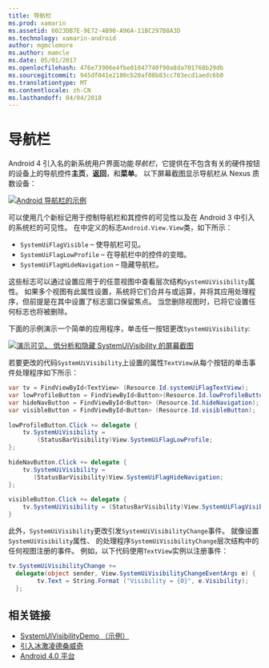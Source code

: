 ```yaml
---
title: 导航栏
ms.prod: xamarin
ms.assetid: 6023DB7E-9E72-4B90-A96A-11BC297B8A3D
ms.technology: xamarin-android
author: mgmclemore
ms.author: mamcle
ms.date: 05/01/2017
ms.openlocfilehash: 476e73906e4fbe01847740f90a8da701768b29db
ms.sourcegitcommit: 945df041e2180cb20af08b83cc703ecd1aedc6b0
ms.translationtype: MT
ms.contentlocale: zh-CN
ms.lasthandoff: 04/04/2018
---
```

# <a name="navigation-bar"></a>导航栏

Android 4 引入名的新系统用户界面功能*导航栏*，它提供在不包含有关的硬件按钮的设备上的导航控件**主页**，**返回**，和**菜单**。
以下屏幕截图显示导航栏从 Nexus 质数设备：

 [![Android 导航栏的示例](navigation-bar-images/19-navbar.png)](navigation-bar-images/19-navbar.png#lightbox)

可以使用几个新标记用于控制导航栏和其控件的可见性以及在 Android 3 中引入的系统栏的可见性。 在中定义的标志`Android.View.View`类，如下所示：

-   `SystemUiFlagVisible` &ndash; 使导航栏可见。 
-   `SystemUiFlagLowProfile` &ndash; 在导航栏中的控件的变暗。 
-   `SystemUiFlagHideNavigation` &ndash; 隐藏导航栏。 


这些标志可以通过设置应用于的任意视图中查看层次结构`SystemUiVisibility`属性。 如果多个视图有此属性设置，系统将它们合并与或运算，并将其应用处理程序，但前提是在其中设置了标志窗口保留焦点。 当您删除视图时，已将它设置任何标志也将被删除。

下面的示例演示一个简单的应用程序，单击任一按钮更改`SystemUiVisibility`:

 [![演示可见、 低分析和隐藏 SystemUiVisibility 的屏幕截图](navigation-bar-images/18-systemuivisibility.png)](navigation-bar-images/18-systemuivisibility.png#lightbox)

若要更改的代码`SystemUiVisibility`上设置的属性`TextView`从每个按钮的单击事件处理程序如下所示：

```csharp
var tv = FindViewById<TextView> (Resource.Id.systemUiFlagTextView);
var lowProfileButton = FindViewById<Button>(Resource.Id.lowProfileButton);
var hideNavButton = FindViewById<Button> (Resource.Id.hideNavigation);
var visibleButton = FindViewById<Button> (Resource.Id.visibleButton);
           
lowProfileButton.Click += delegate {
    tv.SystemUiVisibility =
        (StatusBarVisibility)View.SystemUiFlagLowProfile;
};
           
hideNavButton.Click += delegate {
    tv.SystemUiVisibility =
       (StatusBarVisibility)View.SystemUiFlagHideNavigation;        
};
           
visibleButton.Click += delegate {
    tv.SystemUiVisibility = (StatusBarVisibility)View.SystemUiFlagVisible;
}
```

此外，`SystemUiVisibility`更改引发`SystemUiVisibilityChange`事件。 就像设置`SystemUiVisibility`属性、 的处理程序`SystemUiVisibilityChange`层次结构中的任何视图注册的事件。 例如，以下代码使用`TextView`实例以注册事件：

```csharp
tv.SystemUiVisibilityChange +=
  delegate(object sender, View.SystemUiVisibilityChangeEventArgs e) {
        tv.Text = String.Format ("Visibility = {0}", e.Visibility);
  };
```



## <a name="related-links"></a>相关链接

- [SystemUIVisibilityDemo （示例）](https://developer.xamarin.com/samples/monodroid/SystemUIVisibilityDemo/)
- [引入冰激凌德桑威奇](http://www.android.com/about/ice-cream-sandwich/)
- [Android 4.0 平台](http://developer.android.com/sdk/android-4.0.html)
